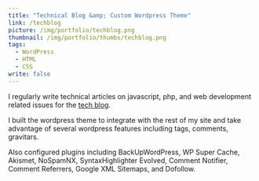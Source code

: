```yaml
---
title: "Technical Blog &amp; Custom Wordpress Theme"
link: /techblog
picture: /img/portfolio/techblog.png
thumbnail: /img/portfolio/thumbs/techblog.png
tags: 
  - WordPress
  - HTML
  - CSS
write: false
---
```


I regularly write technical articles on javascript, php, and web development related issues for the <a href="/techblog">tech blog</a>.

I built the wordpress theme to integrate with the rest of my site and take advantage of several wordpress features including tags, comments, gravitars.

Also configured plugins including BackUpWordPress, WP Super Cache, Akismet, NoSpamNX, SyntaxHighlighter Evolved, Comment Notifier, Comment Referrers, Google XML Sitemaps, and Dofollow.